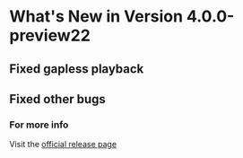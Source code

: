 #  What's New in Version 4.0.0-preview22

## Fixed gapless playback

## Fixed other bugs

### **For more info**
Visit the [official release page](https://github.com/kartik-venugopal/aural-player/releases/tag/4.0.0-preview)
